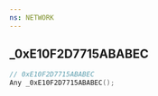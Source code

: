 ```yaml
---
ns: NETWORK
---
```

## _0xE10F2D7715ABABEC

```c
// 0xE10F2D7715ABABEC
Any _0xE10F2D7715ABABEC();
```

